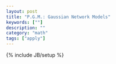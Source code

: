 ```yaml
---
layout: post
title: "P.G.M.: Gaussian Network Models"
keywords: [""] 
description: ""
category: "math"
tags: ["apply"]
---
```

{% include JB/setup %}
